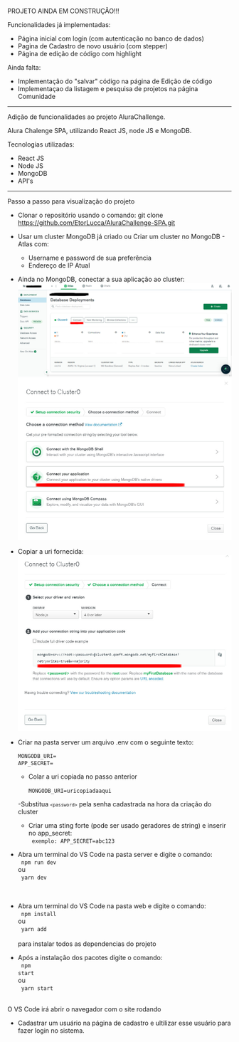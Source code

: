PROJETO AINDA EM CONSTRUÇÃO!!!

Funcionalidades já implementadas:
- Página inicial com login (com autenticação no banco de dados)
- Pagina de Cadastro de novo usuário (com stepper)
- Página de edição de código com highlight

Ainda falta:
- Implementação do "salvar" código na página de Edição de código
- Implementaçao da listagem e pesquisa de projetos na página Comunidade



--------------------------------------------------------------------------------
Adição de funcionalidades ao projeto AluraChallenge.

Alura Chalenge SPA, utilizando React JS, node JS e MongoDB.


Tecnologias utilizadas:
- React JS
- Node JS
- MongoDB
- API's

--------------------------------------------------------------------------------

Passo a passo para visualização do projeto

- Clonar o repositório usando o comando:
    git clone https://github.com/EtorLucca/AluraChallenge-SPA.git

- Usar um cluster MongoDB já criado ou Criar um cluster no MongoDB - Atlas com:
    - Username e password de sua preferência
    - Endereço de IP Atual

- Ainda no MongoDB, conectar a sua aplicação ao cluster:
    <img src="./public/img/clusterconnect.jpg">
    <img src="./public/img/connectapp.jpg">

- Copiar a uri fornecida:
    <img src="./public/img/uri.jpg">

- Criar na pasta server um arquivo .env com o seguinte texto:
      
 
      MONGODB_URI=
      APP_SECRET=
     
    
    - Colar a uri copiada no passo anterior

      <code>MONGODB_URI=uricopiadaaqui</code>

    -Substitua <code>`<password>`</code> pela senha cadastrada na hora da criação do cluster

    - Criar uma sting forte (pode ser usado geradores de string) e inserir no app_secret:<br>
      <code> exemplo: APP_SECRET=abc123 </code>

- Abra um terminal do VS Code na pasta server e digite o comando:<br>
    <code>
    npm run dev
    </code><br>
  ou <br>
    <code>
    yarn dev <br>
    </code><br>

- Abra um terminal do VS Code na pasta web e digite o comando:<br>
    <code>
    npm install
    </code><br>
  ou<br>
    <code>
    yarn add<br>
    </code><br>
  para instalar todos as dependencias do projeto<br>

- Após a instalação dos pacotes digite o comando:<br>
    <code>
    npm start
    </code><br>
  ou<br>
    <code>
    yarn start<br>
    </code><br>

O VS Code irá abrir o navegador com o site rodando
      
- Cadastrar um usuário na página de cadastro e ultilizar esse usuário para fazer login no sistema.
